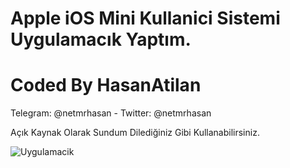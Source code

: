 # Apple iOS Mini Kullanici Sistemi Uygulamacık Yaptım.
# Coded By HasanAtilan
 Telegram: @netmrhasan - Twitter: @netmrhasan
<p> Açık Kaynak Olarak Sundum Dilediğiniz Gibi Kullanabilirsiniz.

![Uygulamacik](https://resmim.net/f/AETdRw.png?nocache)
